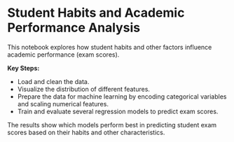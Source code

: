 # Student Habits and Academic Performance Analysis

This notebook explores how student habits and other factors influence academic performance (exam scores).

**Key Steps:**

-   Load and clean the data.
-   Visualize the distribution of different features.
-   Prepare the data for machine learning by encoding categorical variables and scaling numerical features.
-   Train and evaluate several regression models to predict exam scores.

The results show which models perform best in predicting student exam scores based on their habits and other characteristics.
